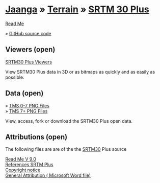 [Jaanga]( ../index.html ) &raquo; [Terrain]( ../terrain-r2/terrain.html ) &raquo;
[SRTM 30 Plus]( terrain-srtm30-plus.html )
===

[Read Me]( #readme.md# )

&raquo; [GitHub source code]( https://github.com/jaanga/terrain-srtm30-plus-r2/ "View files with GitHub" ) <scan style=display:none ><< You are here</scan>  


## Viewers (open)

[SRTM30 Plus Viewers]( ../terrain-srtm30-plus-viewers/terrain-srtm30-plus-viewers.html )

View SRTM30 Plus data in 3D or as bitmaps as quickly and as easily as possible.

## Data (open)

&raquo; [TMS 0-7 PNG Files]( https://github.com/jaanga/terrain-srtm30-plus-data-tms-1-7 )  
&raquo; [TMS 7+ PNG Files]( https://github.com/jaanga/terrain-srtm30-plus-data-tms-7plus )

View, access, fork or download the SRTM30 Plus open data.

## Attributions (open)

The following files are are of the the [SRTM30]( ftp://topex.ucsd.edu/pub/srtm30_plus/topo30/ ) Plus source

[Read Me V 9.0]( #./srtm-license-copyright/README.V9.0.txt# )  
[References SRTM Plus]( #./srtm-license-copyright/REFERENCES_SRTM30_PLUS.txt# )  
[Copyright notice]( #./srtm-license-copyright/COPYRIGHT.txt# )  
[General Attribution ( Microsoft Word file)]( ./srtm-license-copyright/general_attribution_011013.doc )
